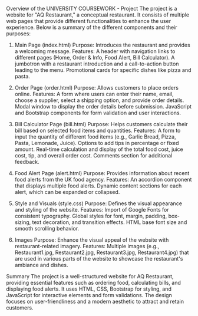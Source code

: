Overview of the UNIVERSITY COURSEWORK - Project
The project is a website for "AQ Restaurant," a conceptual restaurant. It consists of multiple web pages that provide different functionalities to enhance the user experience. Below is a summary of the different components and their purposes:

1. Main Page (index.html)
Purpose: Introduces the restaurant and provides a welcoming message.
Features:
A header with navigation links to different pages (Home, Order & Info, Food Alert, Bill Calculator).
A jumbotron with a restaurant introduction and a call-to-action button leading to the menu.
Promotional cards for specific dishes like pizza and pasta.

2. Order Page (order.html)
Purpose: Allows customers to place orders online.
Features:
A form where users can enter their name, email, choose a supplier, select a shipping option, and provide order details.
Modal window to display the order details before submission.
JavaScript and Bootstrap components for form validation and user interactions.

3. Bill Calculator Page (bill.html)
Purpose: Helps customers calculate their bill based on selected food items and quantities.
Features:
A form to input the quantity of different food items (e.g., Garlic Bread, Pizza, Pasta, Lemonade, Juice).
Options to add tips in percentage or fixed amount.
Real-time calculation and display of the total food cost, juice cost, tip, and overall order cost.
Comments section for additional feedback.

4. Food Alert Page (alert.html)
Purpose: Provides information about recent food alerts from the UK food agency.
Features:
An accordion component that displays multiple food alerts.
Dynamic content sections for each alert, which can be expanded or collapsed.

5. Style and Visuals (style.css)
Purpose: Defines the visual appearance and styling of the website.
Features:
Import of Google Fonts for consistent typography.
Global styles for font, margin, padding, box-sizing, text decoration, and transition effects.
HTML base font size and smooth scrolling behavior.

6. Images
Purpose: Enhance the visual appeal of the website with restaurant-related imagery.
Features:
Multiple images (e.g., Restaurant1.jpg, Restaurant2.jpg, Restaurant3.jpg, Restaurant4.jpg) that are used in various parts of the website to showcase the restaurant's ambiance and dishes.


Summary
The project is a well-structured website for AQ Restaurant, providing essential features such as ordering food, calculating bills, and displaying food alerts. It uses HTML, CSS, Bootstrap for styling, and JavaScript for interactive elements and form validations. The design focuses on user-friendliness and a modern aesthetic to attract and retain customers.
